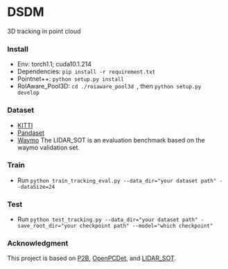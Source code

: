 # DSDM
3D tracking in point cloud

### Install 
 + Env: torch1.1; cuda10.1.214
 + Dependencies: ``pip install -r requirement.txt``
 + Pointnet++: ``python setup.py install``
 + RoIAware_Pool3D: ``cd ./roiaware_pool3d ``, then ``python setup.py develop``

### Dataset
 + [KITTI](http://www.cvlibs.net/download.php?file=data_tracking_velodyne.zip;http://www.cvlibs.net/download.php?file=data_tracking_calib.zip;http://www.cvlibs.net/download.php?file=data_tracking_label_2.zip)
 + [Pandaset](https://pandaset.org/)
 + [Waymo](https://github.com/TuSimple/LiDAR_SOT) The LIDAR_SOT is an evaluation benchmark based on the waymo validation set.

### Train 
 + Run ``python train_tracking_eval.py --data_dir="your dataset path" --dataSize=24``

### Test
 + Run ``python test_tracking.py --data_dir="your dataset path" -save_root_dir="your checkpoint path" --model="which checkpoint"``

### Acknowledgment
This project is based on [P2B](https://github.com/HaozheQi/P2B), [OpenPCDet](https://github.com/open-mmlab/OpenPCDet), and [LIDAR_SOT](https://github.com/TuSimple/LiDAR_SOT).
